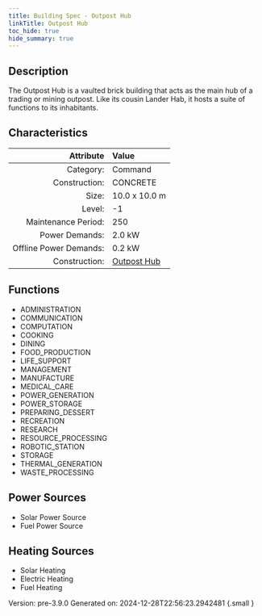 ```yaml
---
title: Building Spec - Outpost Hub
linkTitle: Outpost Hub
toc_hide: true
hide_summary: true
---
```


## Description
The Outpost Hub is a vaulted brick building that acts as the main hub of a trading or mining outpost. Like its cousin Lander Hab, it hosts a suite of functions to its inhabitants.

## Characteristics

| Attribute      | Value |
|--------:|:------|
|Category:|Command|
|Construction:|CONCRETE|
|Size:|10.0 x 10.0 m|
|Level:|-1|
|Maintenance Period:|250|
|Power Demands:|2.0 kW|
|Offline Power Demands:|0.2 kW|
|Construction:|[Outpost Hub](/docs/definitions/construction/outpost-hub)|

## Functions
      
- ADMINISTRATION
- COMMUNICATION
- COMPUTATION
- COOKING
- DINING
- FOOD_PRODUCTION
- LIFE_SUPPORT
- MANAGEMENT
- MANUFACTURE
- MEDICAL_CARE
- POWER_GENERATION
- POWER_STORAGE
- PREPARING_DESSERT
- RECREATION
- RESEARCH
- RESOURCE_PROCESSING
- ROBOTIC_STATION
- STORAGE
- THERMAL_GENERATION
- WASTE_PROCESSING


## Power Sources
      
- Solar Power Source
- Fuel Power Source

## Heating Sources

- Solar Heating
- Electric Heating
- Fuel Heating

Version: pre-3.9.0 Generated on: 2024-12-28T22:56:23.2942481
{.small }